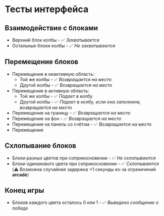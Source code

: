 # Тесты интерфейса
## Взаимодействие с блоками
* Верхний блок колбы - ✅ _Захватывается_
* Остальные блоки колбы - ✅ _Не захватываются_
## Перемещение блоков
* Перемещение в неактивную область:
  * Той же колбы - ✅ _Возвращается на место_
  * Другой колбы - ✅ _Возвращается на место_
* Перемещение в активную область:
  * Той же колбы - ✅ _Падает в колбу_
  * Другой колбы - ✅ _Падает в колбу, если она заполнена, возвращается на место_
* Перемещение на границу - ✅ _Возвращается на место_
* Перемещение на фон - ✅ _Возвращается на место_
* Перемещение на панель со счётом - ✅ _Возвращается на место_
* Перемещение
## Схлопывание блоков
* Блоки разных цветов при соприкосновении - ✅ _Не схлопываются_
* Блоки одинакового цвета при соприкосновении - ✅ _Схлопываются_ (⚠️ Возможна случайная задержка <1 секунды из-за ограничений **arcade**)
## Конец игры
* Блоков каждого цвета осталось 0 или 1 - ✅ _Выведено сообщение о победе_